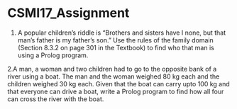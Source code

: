# CSMI17_Assignment
1. A popular children’s riddle is “Brothers and sisters have I none, but that man’s father is my father’s son.” Use the rules of the family domain (Section 8.3.2 on page 301 in the Textbook) to find who that man is using a Prolog program.

2.A man, a woman and two children had to go to the opposite bank of a river using a boat. The man and the woman weighed 80 kg each and the children weighed 30 kg each. Given that the boat can carry upto 100 kg and that everyone can drive a boat, write a Prolog program to find how all four can cross the river with the boat.

